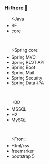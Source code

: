 ### Hi there 👋

<!--
**Miqelad/Miqelad** is a ✨ _special_ ✨ repository because its `README.md` (this file) appears on your GitHub profile.

Here are some ideas to get you started:

- 🔭 I’m currently working on ...
- 🌱 I’m currently learning ...
- 👯 I’m looking to collaborate on ...
- 🤔 I’m looking for help with ...
- 💬 Ask me about ...
- 📫 How to reach me: ...
- 😄 Pronouns: ...
- ⚡ Fun fact: ...
-->
<ul>⚡Java 
 <li>SE</li>
 <li>core</li> 
 </ul>
<br>
<ul>⚡Spring core:
 <li>Spring MVC</li>
 <li>Spring REST API</li>
 <li>Spring Boot</li>
 <li>Spring Mail</li>
 <li>Spring Security</li>
 <li>Spring Data JPA</li>
 </ul>
 <br>
<ul>⚡BD: 
 <li>MSSQL</li>
 <li>H2</li>
 <li>MySQL</li>
 </ul>
 <br>
<ul>⚡Front:
 <li>Html/css</li>
 <li>freemarker</li>
 <li>bootstrap 5</li>
</ul> 
